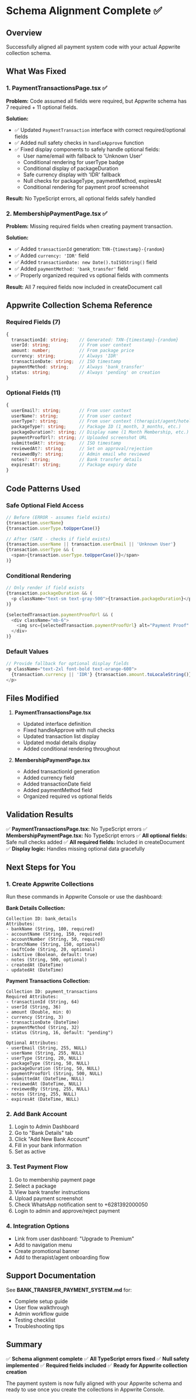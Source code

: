 # Schema Alignment Complete ✅

## Overview
Successfully aligned all payment system code with your actual Appwrite collection schema.

## What Was Fixed

### 1. PaymentTransactionsPage.tsx ✅
**Problem:** Code assumed all fields were required, but Appwrite schema has 7 required + 11 optional fields.

**Solution:**
- ✅ Updated `PaymentTransaction` interface with correct required/optional fields
- ✅ Added null safety checks in `handleApprove` function
- ✅ Fixed display components to safely handle optional fields:
  - User name/email with fallback to 'Unknown User'
  - Conditional rendering for userType badge
  - Conditional display of packageDuration
  - Safe currency display with 'IDR' fallback
  - Null checks for packageType, paymentMethod, expiresAt
  - Conditional rendering for payment proof screenshot

**Result:** No TypeScript errors, all optional fields safely handled

### 2. MembershipPaymentPage.tsx ✅
**Problem:** Missing required fields when creating payment transaction.

**Solution:**
- ✅ Added `transactionId` generation: `TXN-{timestamp}-{random}`
- ✅ Added `currency: 'IDR'` field
- ✅ Added `transactionDate: new Date().toISOString()` field
- ✅ Added `paymentMethod: 'bank_transfer'` field
- ✅ Properly organized required vs optional fields with comments

**Result:** All 7 required fields now included in createDocument call

## Appwrite Collection Schema Reference

### Required Fields (7)
```typescript
{
  transactionId: string;    // Generated: TXN-{timestamp}-{random}
  userId: string;           // From user context
  amount: number;           // From package price
  currency: string;         // Always 'IDR'
  transactionDate: string;  // ISO timestamp
  paymentMethod: string;    // Always 'bank_transfer'
  status: string;           // Always 'pending' on creation
}
```

### Optional Fields (11)
```typescript
{
  userEmail?: string;       // From user context
  userName?: string;        // From user context
  userType?: string;        // From user context (therapist/agent/hotel/admin)
  packageType?: string;     // Package ID (1_month, 3_months, etc.)
  packageDuration?: string; // Display name (1 Month Membership, etc.)
  paymentProofUrl?: string; // Uploaded screenshot URL
  submittedAt?: string;     // ISO timestamp
  reviewedAt?: string;      // Set on approval/rejection
  reviewedBy?: string;      // Admin email who reviewed
  notes?: string;           // Bank transfer details
  expiresAt?: string;       // Package expiry date
}
```

## Code Patterns Used

### Safe Optional Field Access
```typescript
// Before (ERROR - assumes field exists)
{transaction.userName}
{transaction.userType.toUpperCase()}

// After (SAFE - checks if field exists)
{transaction.userName || transaction.userEmail || 'Unknown User'}
{transaction.userType && (
  <span>{transaction.userType.toUpperCase()}</span>
)}
```

### Conditional Rendering
```typescript
// Only render if field exists
{transaction.packageDuration && (
  <p className="text-sm text-gray-500">{transaction.packageDuration}</p>
)}

{selectedTransaction.paymentProofUrl && (
  <div className="mb-6">
    <img src={selectedTransaction.paymentProofUrl} alt="Payment Proof" />
  </div>
)}
```

### Default Values
```typescript
// Provide fallback for optional display fields
<p className="text-2xl font-bold text-orange-600">
  {transaction.currency || 'IDR'} {transaction.amount.toLocaleString()}
</p>
```

## Files Modified

1. **PaymentTransactionsPage.tsx**
   - Updated interface definition
   - Fixed handleApprove with null checks
   - Updated transaction list display
   - Updated modal details display
   - Added conditional rendering throughout

2. **MembershipPaymentPage.tsx**
   - Added transactionId generation
   - Added currency field
   - Added transactionDate field
   - Added paymentMethod field
   - Organized required vs optional fields

## Validation Results

✅ **PaymentTransactionsPage.tsx:** No TypeScript errors
✅ **MembershipPaymentPage.tsx:** No TypeScript errors
✅ **All optional fields:** Safe null checks added
✅ **All required fields:** Included in createDocument
✅ **Display logic:** Handles missing optional data gracefully

## Next Steps for You

### 1. Create Appwrite Collections
Run these commands in Appwrite Console or use the dashboard:

**Bank Details Collection:**
```
Collection ID: bank_details
Attributes:
- bankName (String, 100, required)
- accountName (String, 150, required)
- accountNumber (String, 50, required)
- branchName (String, 150, optional)
- swiftCode (String, 20, optional)
- isActive (Boolean, default: true)
- notes (String, 500, optional)
- createdAt (DateTime)
- updatedAt (DateTime)
```

**Payment Transactions Collection:**
```
Collection ID: payment_transactions
Required Attributes:
- transactionId (String, 64)
- userId (String, 36)
- amount (Double, min: 0)
- currency (String, 3)
- transactionDate (DateTime)
- paymentMethod (String, 32)
- status (String, 16, default: "pending")

Optional Attributes:
- userEmail (String, 255, NULL)
- userName (String, 255, NULL)
- userType (String, 20, NULL)
- packageType (String, 50, NULL)
- packageDuration (String, 50, NULL)
- paymentProofUrl (String, 500, NULL)
- submittedAt (DateTime, NULL)
- reviewedAt (DateTime, NULL)
- reviewedBy (String, 255, NULL)
- notes (String, 255, NULL)
- expiresAt (DateTime, NULL)
```

### 2. Add Bank Account
1. Login to Admin Dashboard
2. Go to "Bank Details" tab
3. Click "Add New Bank Account"
4. Fill in your bank information
5. Set as active

### 3. Test Payment Flow
1. Go to membership payment page
2. Select a package
3. View bank transfer instructions
4. Upload payment screenshot
5. Check WhatsApp notification sent to +6281392000050
6. Login to admin and approve/reject payment

### 4. Integration Options
- Link from user dashboard: "Upgrade to Premium"
- Add to navigation menu
- Create promotional banner
- Add to therapist/agent onboarding flow

## Support Documentation

See **BANK_TRANSFER_PAYMENT_SYSTEM.md** for:
- Complete setup guide
- User flow walkthrough
- Admin workflow guide
- Testing checklist
- Troubleshooting tips

## Summary

✅ **Schema alignment complete**
✅ **All TypeScript errors fixed**
✅ **Null safety implemented**
✅ **Required fields included**
✅ **Ready for Appwrite collection creation**

The payment system is now fully aligned with your Appwrite schema and ready to use once you create the collections in Appwrite Console.
